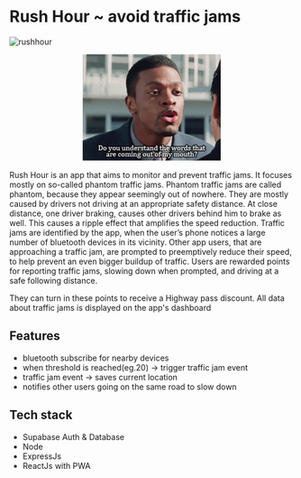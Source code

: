 # Rush Hour ~ avoid traffic jams

![rushhour](./rushhour.gif)

<p align="center">
  <img src="https://github.com/Dragonhack-poggers/traffic-jam/blob/master/rush-hour.gif" />
</p>

Rush Hour is an app that aims to monitor and prevent traffic jams. It focuses mostly on so-called phantom traffic jams. 
Phantom traffic jams are called phantom, because they appear seemingly out of nowhere.
They are mostly caused by drivers not driving at an appropriate safety distance. At close distance, one driver braking, causes other drivers behind him to brake as well.
This causes a ripple effect that amplifies the speed reduction. Traffic jams are identified by the app, when the user’s phone notices a large number of bluetooth devices in its vicinity.
Other app users, that are approaching a traffic jam, are prompted to preemptively reduce their speed, to help prevent an even bigger buildup of traffic.
Users are rewarded points for reporting traffic jams, slowing down when prompted, and driving at a safe following distance.

They can turn in these points to receive a Highway pass discount. All data about traffic jams is displayed on the app's dashboard

## Features

- bluetooth subscribe for nearby devices
- when threshold is reached(eg.20) -> trigger traffic jam event
- traffic jam event -> saves current location
- notifies other users going on the same road to slow down

## Tech stack

- Supabase Auth & Database
- Node
- ExpressJs
- ReactJs with PWA
